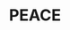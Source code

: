 ---
pid: llp578
title: PEACE
location_transcription: 
coordinates: "[-75.163530067558, 39.954870921906]"
zipcode: 
gen_neighborhood: 
neighborhood: 
outside_phl: 
age: 
age_range: 
instagram: 
image_file_name: llp_578.jpg
proposal_transcription: peace sign
topic: Love
topic_summary: '0'
type: Sculpture Statue
keywords_other: 
credit: 
image_labels: 
twitter: 
facebook: 
permalink: "/monuments/llp578/"
layout: item-page
---